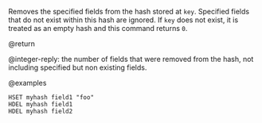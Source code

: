 Removes the specified fields from the hash stored at `key`.
Specified fields that do not exist within this hash are ignored.
If `key` does not exist, it is treated as an empty hash and this command returns
`0`.

@return

@integer-reply: the number of fields that were removed from the hash, not
including specified but non existing fields.

@examples

```cli
HSET myhash field1 "foo"
HDEL myhash field1
HDEL myhash field2
```
